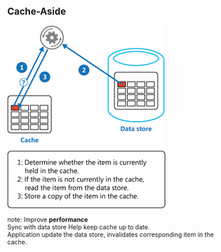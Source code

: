## Cache-Aside

![Cache-Aside](resources/images/cache-aside.png)

note:
Improve __performance__  
Sync with data store 
Help keep cache up to date.  
Application update the data store, invalidates corresponding item in the cache.    

